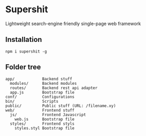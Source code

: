 Supershit
=========

Lightweight search-engine friendly single-page web framework

## Installation

```shell
npm i supershit -g
```


Folder tree
-----------

```
app/            Backend stuff
  modules/      Backend modules
  routes/       Backend rest api adapter
  app.js        Bootstrap file
conf/           Configurations
bin/            Scripts
public/         Public stuff (URL: /filename.xy)
web/            Frontend stuff
  js/           Frontend Javascript
    web.js      Bootstrap file
  styles/       Frontend styls
    styles.styl Bootstrap file
```
